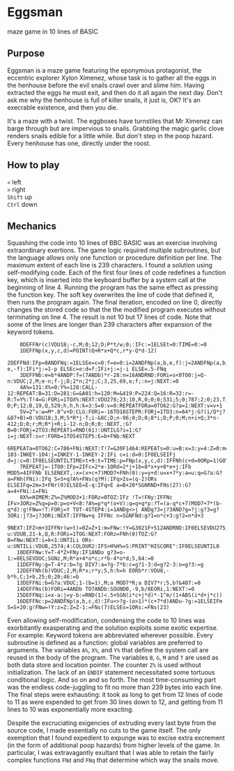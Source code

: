 # Eggsman
maze game in 10 lines of BASIC

## Purpose

Eggsman is a maze game featuring the eponymous protagonist, the eccentric explorer Xylon Ximenez, whose task is to gather all the eggs in the henhouse before the evil snails crawl over and slime him. Having extracted the eggs he must exit, and then do it all again the next day. Don't ask me why the henhouse is full of killer snails, it just is, OK? It's an execrable existence, and then you die.

It's a maze with a twist. The eggboxes have turnstiles that Mr Ximenez can barge through but are impervious to snails. Grabbing the magic garlic clove renders snails edible for a little while. But don't step in the poop hazard. Every henhouse has one, directly under the roost.

## How to play

`<`     left  
`>`     right  
`Shift` up  
`Ctrl`  down  

## Mechanics

Squashing the code into 10 lines of BBC BASIC was an exercise involving extraordinary exertions. The game logic required multiple subroutines, but the language allows only one function or procedure definition per line. The maximum extent of each line is 239 characters. I found a solution using self-modifying code. Each of the first four lines of code redefines a function key, which is inserted into the keyboard buffer by a system call at the beginning of line 4. Running the program has the same effect as pressing the function key. The soft key overwrites the line of code that defined it, then runs the program again. The final iteration, encoded on line 0, directly changes the stored code so that the the modified program executes without terminating on line 4. The result is not 10 but 17 lines of code. Note that some of the lines are longer than 239 characters after expansion of the keyword tokens.

```
    0DEFFNr(c)VDU18;-c,M;0;12;D;P*t/w;0;:IFc:=1ELSEt=0:TIME=0:=0
    1DEFFNp(x,y,c,d)=POINT(Q+R*x+Q*c,r*y-Q*d-12)
    2DEFFNd:IFp=0ANDFNq:=1ELSEe=c=0:f=e=0:i=2ANDFNp(a,b,e,f):j=2ANDFNp(a,b,-e,-f):IFi*j:=1-p ELSEc=e:d=f:IFi+j:=j-i ELSE=.5-FNq
    3DEFFNb:e=b*4ANDP:f=(7ANDb)*r-28:n=16ANDRND:FORi=s<0TO0:j=Q-n:VDUC;2,M;e-n;f-j;D;2*n;2*j;C;3,25,69,e;f;:n=j:NEXT:=0
    4A%=131:X%=0:Y%=128:CALL-12:REPEAT:B=31:D=281:G=&A01:h=120:M=&419:P=224:Q=16:R=32:r=-R:T=Y%:T!4=G:FORi=1TOX%:NEXT:VDU278;23;10,R,0;0;0;531;5;0;787;2;0;23,T;0;8,0;0;29,480;832;24,0;-D;P;12;B,19,Q,529;h,h,h:k=3:S=0:v=0:REPEATFORa=0TO62:G?a=1:NEXT:v=v+1
    5V=2^v:w=M*.8^v+D:CLG:FORi=-16TO16STEPR:FORj=1TO3:n=64*j:G?(i/Q*j?&87+B)=0:VDU18;3,M;5*R*j-T;i-&8C;D;n-96;0;D;0;8*i;D;P;0;M;n+i+Q;3*n-412;D;0;r;M;R*j+R;i-12-n;D;R;0;:NEXT,:G?B=0:FORj=2TO3:REPEATi=RND(61):UNTILG?i=1:G?i=j:NEXT:s=r:FORb=1TO54STEP5:E=b+FNb:NEXT
    6REPEATa=0TO62:C=786+FNi:NEXT:T!7=&30F1464:REPEATs=0:u=B:x=3:y=4:Z=0:m=FNr(FNh(FNs(Q))):REPEATCOLOUR3:c=0:d=0:REPEATi=INKEY-103-INKEY-104:j=INKEY-1-INKEY-2:IFi c=i:d=0:IF0ELSEIFj d=j:c=0:IF0ELSEUNTILTIME>t+9:t=TIME:p=FNp(x,y,c,d):IFFNh(c+d=0ORp=1)GOTO9ELSEFORe=0TO1
    7REPEATj=-1TO0:IFp=2IFc=2*e-1ORd=2*j+1b=8*x+y+8*e+j:IFb MOD5=4IFFNb ELSENEXT,:x=(x+c+7)MOD7+FNh(0):y=y+d:u=x+7*y:a=u:q=G?a:G?a=FNh(FNi):IFq S=S+q?A%+FNs(q?M):IFq>2s=(q-2)ORs ELSEIFq=2m=3+FNr(0)ELSEE=E-q:IFq>E a=B+20*SGNRND+FNs(27):G?a=4+FNi:i=FNi
    8X%=HIMEM:Z%=Z%MOD3+1:FORz=0TOZ:IFz !T=!FNy:IFFNc IFv>3ORz=Z%q=p=0:p=o+V<8:?A%=p*q*(o+V):q=q+q*p:?T=(a-q*c+7)MOD7+7*(b-q*d):g!FNw=!T:FORj=Y TOT-4STEP4:i=1ANDg<>j ANDg?3=j?3AND?g=?j:g?3=g?3ORi:j?3=j?3ORi:NEXT:IFFNw+q IFFNc n=SGNFNd:g?1=n*c+3:g?2=n*d+3
    9NEXT:IFZ<m+3IFFNr(w>t)=0Z=Z+1:m=FNw:!Y=&3021F+512ANDRND:IF0ELSEVDU275;1+m;0;B,3855;4:PRINTS*10:UNTILs:u=1ANDs:SOUND0,-9*u,7,3:k=k-u:VDUB,21-k,Q,R:FORi=1TOG:NEXT:FORz=FNh(0)TOZ:G?B=FNw:NEXT:i=k<1:UNTILi ORs-u:UNTILi:VDUB,2574;4:COLOUR2:IFS>H%H%=S:PRINT"HISCORE":IF0ELSEUNTIL0
   10DEFFNw:Y=T-4*Z+FNy:IF1ANDo g?3=o-1:=0ELSEVDUC;SGNz,M;R*a+4*o*c;r*b-4*o*d;5,64:=0
   11DEFFNy:g=T-4*z:b=?g DIV7:a=?g-7*b:c=g?1-3:d=g?2-3:o=g?3:=g
   12DEFFNh(b)VDUC;2,M;R*x;r*y;5,h:h=h EORb*r:VDU8,-b*h,C;1+b,25;0;20;46:=b
   13DEFFNi:b=G?a:VDUC;1-(b=1),M;a MOD7*R;a DIV7*r;5,b?&407:=0
   14DEFFNs(b)FORi=4ANDb TO7ANDb:SOUND0,-9,b/8EORi,1:NEXT:=0
   15DEFFNq:i=x-a:j=y-b:=RND(1)<.5+SGN(i*c+j*d)*-1^m/(1+ABS(i*d+j*c))
   16DEFFNc:p=2ANDFNp(a,b,c,d):IFu<>?g-(o>1)*(c+7*d)ANDu-?g:=1ELSEIFm S=S+20:g!FNw=!Y:z=Z:Z=Z-1:=FNs(7)ELSEs=1ORs:=FNs(23)
   ```
   
   Even allowing self-modification, condensing the code to 10 lines was exorbitantly exasperating and the solution exploits some exotic expertise. For example: Keyword tokens are abbreviated wherever possible. Every subroutine is defined as a function: global variables are preferred to arguments. The variables `A%`, `X%`, and `Y%` that define the system call are reused in the body of the program. The variables `B`, `G`, `M` and `T` are used as both data store and location pointer. The counter `Z%` is used without initialization. The lack of an `ENDIF` statement necessitated some tortuous conditional logic. And so on and so forth. The most time-consuming part was the endless code-juggling to fit no more than 239 bytes into each line. The final steps were exhausting: it took as long to get from 12 lines of code to 11 as were expended to get from 30 lines down to 12, and getting from 11 lines to 10 was exponentially more exacting.
   
   Despite the excruciating exigencies of extruding every last byte from the source code, I made essentially no cuts to the game itself. The only exemption that I found expedient to expunge was to excise extra excrement (in the form of additional poop hazards) from higher levels of the game. In particular, I was extravagantly exultant that I was able to retain the fairly complex functions `FNd` and `FNq` that determine which way the snails move.
